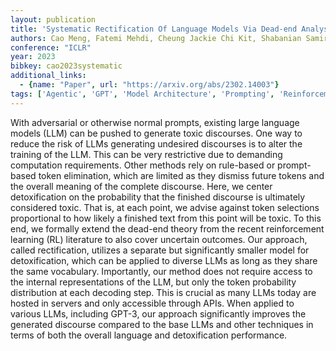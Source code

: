 ```yaml
---
layout: publication
title: 'Systematic Rectification Of Language Models Via Dead-end Analysis'
authors: Cao Meng, Fatemi Mehdi, Cheung Jackie Chi Kit, Shabanian Samira
conference: "ICLR"
year: 2023
bibkey: cao2023systematic
additional_links:
  - {name: "Paper", url: "https://arxiv.org/abs/2302.14003"}
tags: ['Agentic', 'GPT', 'Model Architecture', 'Prompting', 'Reinforcement Learning', 'Security', 'Tools', 'Training Techniques']
---
```

With adversarial or otherwise normal prompts, existing large language models
(LLM) can be pushed to generate toxic discourses. One way to reduce the risk of
LLMs generating undesired discourses is to alter the training of the LLM. This
can be very restrictive due to demanding computation requirements. Other
methods rely on rule-based or prompt-based token elimination, which are limited
as they dismiss future tokens and the overall meaning of the complete
discourse. Here, we center detoxification on the probability that the finished
discourse is ultimately considered toxic. That is, at each point, we advise
against token selections proportional to how likely a finished text from this
point will be toxic. To this end, we formally extend the dead-end theory from
the recent reinforcement learning (RL) literature to also cover uncertain
outcomes. Our approach, called rectification, utilizes a separate but
significantly smaller model for detoxification, which can be applied to diverse
LLMs as long as they share the same vocabulary. Importantly, our method does
not require access to the internal representations of the LLM, but only the
token probability distribution at each decoding step. This is crucial as many
LLMs today are hosted in servers and only accessible through APIs. When applied
to various LLMs, including GPT-3, our approach significantly improves the
generated discourse compared to the base LLMs and other techniques in terms of
both the overall language and detoxification performance.
